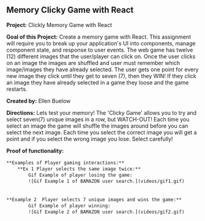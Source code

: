## Memory Clicky Game with React

**Project:** Clickly Memory Game with React

**Goal of this Project:** Create a memory game with React. This assignment will require you to break up your application's UI into components, manage component state, and response to user events. The web game has twelve (12) different images that the user/player can click on. Once the user clicks on an image the images are shuffled and user must remember which image/images they have already selected. The user gets one point for every new image they click until they get to seven (7), then they WIN! If they click an image they have already selected in a game they loose and the game restarts. 

**Created by:** Ellen Buelow

**Directions:** Lets test your memory! The 'Clicky Game' allows you to try and select seven(7) unique images in a row, but WATCH-OUT! Each time you select an image the game will shuffle the images around before you can select the next image. Each time you select the correct image you will get a point and if you select the wrong image you lose. Select carefully!

**Proof of functionality:**


    **Examples of Player gaming interactions:**
        **Ex 1 Player selects the same image twice:**
            Gif Example of player losing the game:
            ![Gif Example 1 of BAMAZON user search.](videos/gif1.gif)
            
            
    **Example 2  Player selects 7 unique images and wins the game:**
            Gif Example of player winning:
            ![Gif Example 2 of BAMAZON user search.](videos/gif2.gif)
